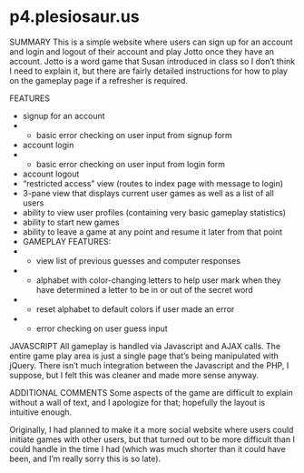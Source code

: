 p4.plesiosaur.us
================

SUMMARY
This is a simple website where users can sign up for an account and login
and logout of their account and play Jotto once they have an account.
Jotto is a word game that Susan introduced in class so I don’t think I
need to explain it, but there are fairly detailed instructions for how to
play on the gameplay page if a refresher is required.

FEATURES
- signup for an account
- - basic error checking on user input from signup form
- account login
- - basic error checking on user input from login form
- account logout
- “restricted access” view (routes to index page with message to login)
- 3-pane view that displays current user games as well as a list of all users
- ability to view user profiles (containing very basic gameplay statistics)
- ability to start new games
- ability to leave a game at any point and resume it later from that point
- GAMEPLAY FEATURES:
- - view list of previous guesses and computer responses
- - alphabet with color-changing letters to help user mark when they have
	determined a letter to be in or out of the secret word
- - reset alphabet to default colors if user made an error
- - error checking on user guess input

JAVASCRIPT
All gameplay is handled via Javascript and AJAX calls. The entire game
play area is just a single page that’s being manipulated with jQuery.
There isn’t much integration between the Javascript and the PHP, I suppose,
but I felt this was cleaner and made more sense anyway.

ADDITIONAL COMMENTS
Some aspects of the game are difficult to explain without a wall of text,
and I apologize for that; hopefully the layout is intuitive enough.

Originally, I had planned to make it a more social website where users
could initiate games with other users, but that turned out to be more
difficult than I could handle in the time I had (which was much shorter
than it could have been, and I’m really sorry this is so late).
